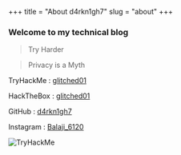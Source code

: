 +++
title = "About d4rkn1gh7"
slug = "about"
+++

### __Welcome to my technical blog__

 
>Try Harder

>Privacy is a Myth 




TryHackMe : [glitched01](https://tryhackme.com/p/glitched01)

HackTheBox : [glitched01](https://www.hackthebox.eu/home/users/profile/325785)

GitHub : [d4rkn1gh7](https://github.com/d4rkn1gh7/)

Instagram : [Balaji_6120](https://www.instagram.com/_balaji_6120/)


![TryHackMe](https://tryhackme-badges.s3.amazonaws.com/glitched01.png)
